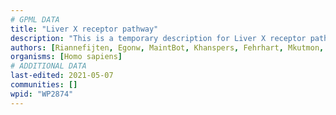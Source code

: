 ```yaml
---
# GPML DATA
title: "Liver X receptor pathway"
description: "This is a temporary description for Liver X receptor pathway"
authors: [Riannefijten, Egonw, MaintBot, Khanspers, Fehrhart, Mkutmon, Jmelius, AlexanderPico, Eweitz]
organisms: [Homo sapiens]
# ADDITIONAL DATA
last-edited: 2021-05-07
communities: []
wpid: "WP2874"
---
```

